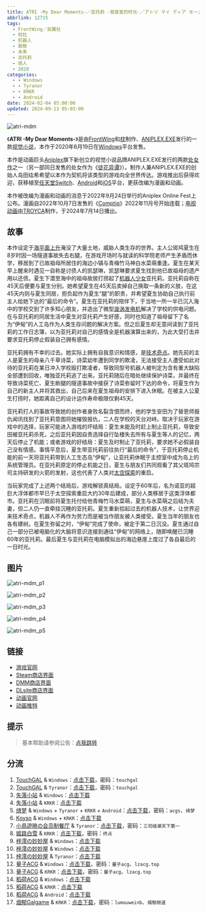 ```yaml
---
title: ATRI -My Dear Moments-／亚托莉 -我挚爱的时光-／アトリ マイ ディア モーメンツ
abbrlink: 12715
tags:
  - FrontWing／前翼社
  - 枕社
  - 机器人
  - 致郁
  - 未来
  - 亚托莉
  - 感人
  - 2020
categories:
  - - Windows
  - - Tyranor
  - - KRKR
  - - Android
date: 2024-02-04 05:00:00
updated: 2024-09-13 05:03:00
---
```


![atri-mdm](https://static.saop.cc/vns/img/atri-mdm.webp)

《**ATRI -My Dear Moments-**》是由[FrontWing](https://zh.wikipedia.org/wiki/FrontWing)和[枕](https://zh.wikipedia.org/wiki/枕_(遊戲品牌))制作、[ANIPLEX.EXE](https://zh.wikipedia.org/wiki/Aniplex)发行的一款[视觉小说](https://zh.wikipedia.org/wiki/视觉小说)，本作于2020年6月19日在[Windows](https://zh.wikipedia.org/wiki/Windows)平台发售。

<!-- more -->

本作是动画巨头[Aniplex](https://zh.wikipedia.org/wiki/Aniplex)旗下新创立的视觉小说品牌ANIPLEX.EXE发行的两款[处女作](https://zh.wikipedia.org/wiki/處女作)之一（另一部同日发售的处女作为《[徒花异谭](https://zh.wikipedia.org/w/index.php?title=徒花异谭&action=edit&redlink=1)》）。制作人兼ANIPLEX.EXE的创始人岛田纮希希望以本作为契机将该类型的游戏向全世界传达。游戏推出后获得欢迎，获移植至[任天堂Switch](https://zh.wikipedia.org/wiki/任天堂Switch)、[Android](https://zh.wikipedia.org/wiki/Android)和[iOS](https://zh.wikipedia.org/wiki/IOS)平台，更获改编为漫画和动画。

本作被改编为漫画和动画的消息于2022年9月24日举行的Aniplex Online Fest上公布。漫画自2022年10月7日发售的《[Comptiq](https://zh.wikipedia.org/wiki/Comptiq)》2022年11月号开始连载；[电视动画](https://zh.wikipedia.org/wiki/日本電視動畫)由[TROYCA](https://zh.wikipedia.org/wiki/TROYCA)制作，于2024年7月14日播出。

## 故事

本作设定于[海平面上升](https://zh.wikipedia.org/wiki/海平面上升)淹没了大量土地，威胁人类生存的世界。主人公斑鸠夏生在8岁时因一场隧道事故失去右腿，在游戏开场时与就读的科学院老师产生矛盾而休学，移居到了已故祖母所居住的海边小镇与青梅竹马神白水菜萌重逢。夏生在某天早上醒来时遇见一自称是讨债人的凯瑟琳，凯瑟琳要求夏生找到他已故祖母的遗产用以还债。夏生下潜至海中的祖母故居打捞起了[机器人少女](https://zh.wikipedia.org/wiki/女性人形機器人)亚托莉。亚托莉自称在45天后便要与夏生分别。她希望夏生在45天后卖掉自己换取一条新的义肢，在这45天内则与夏生同居，担负起作为夏生“腿”的职责，并希望夏生协助自己执行前主人给她下达的“最后的命令”。夏生在亚托莉的陪伴下，于当地一所一半已沉入海中的学校交到了许多知心朋友，并造出了微型[漩涡发电机](https://zh.wikipedia.org/wiki/水輪發電機)解决了学校的供电问题。在与亚托莉的同居生活中夏生对亚托莉产生好感，同时也知道了祖母留下了名为“伊甸”的人工岛作为人类生存问题的解决方案。但之后夏生却无意间读到了亚托莉的工作日志簿，以为亚托莉对自己的感情全是机器演算出来的，为此大受打击并要求亚托莉停止假装自己拥有感情。

亚托莉拥有不幸的过去。她实际上拥有自我意识和情感，是[技术奇点](https://zh.wikipedia.org/wiki/技術奇點)。她先前的主人是夏生的母亲八千草诗菜，诗菜幼年遭到同学的欺凌，无法接受主人遭受如此对待的亚托莉在某日冲入学校殴打欺凌者，导致同型号机器人被判定为含有重大缺陷全部遭到回收，唯独亚托莉逃了出来。亚托莉随后在暗处继续保护诗菜，并最终在导致诗菜死亡、夏生断腿的隧道事故中接获了诗菜弥留时下达的命令，将夏生作为自己的新主人并将其救出，自己后来在夏生祖母的安排下进入休眠。在被主人公夏生打捞时，她距离自己的设计运作寿命极限仅剩45天。

亚托莉打人的事故导致她的创作者身败名裂含恨而终，他的学生安田为了替恩师报仇闻讯找到了亚托莉意图将她摧毁报仇，二人在学校的天台对峙。取决于玩家在游戏中的选择，玩家可能进入游戏的坏结局：夏生未能及时赶上制止亚托莉，导致安田被亚托莉杀死，之后亚托莉因自责选择自行坠楼失去所有与夏生等人的记忆，两天后停止了机能；或者游戏的好结局：夏生及时制止了亚托莉，要求她不必假装自己没有情感。事情平息后，夏生带亚托莉前往执行“最后的命令”，于亚托莉停止机能的前一天将亚托莉带到人工生态岛“伊甸”，让亚托莉休眠于主控室中成为岛上的系统管理员。在亚托莉原定的停止机能之日，夏生与朋友们共同观看了其父斑鸠宗司主持研发的火箭的发射，这也代表了人类对[太空探索](https://zh.wikipedia.org/wiki/太空探索)的重启。

当玩家完成了上述两个结局后，游戏解锁真结局。设定于60年后，名为诺亚的超巨大浮体都市早已于太空探索重启大约30年后建成，部分人类移居于这类浮体都市。亚托莉在沉眠前将夏生托付给他青梅竹马水菜萌，夏生与水菜萌之后结为夫妻，但二人仍一直牵挂沉睡的亚托莉。夏生重新拾起过去的机器人技术，让世界迎来技术奇点，机器人不再作为劳力而是被当作朋友被人类接受。夏生当年的朋友也各有建树。在夏生弥留之时，“伊甸”完成了使命，被定于第二日沉没。夏生通过自己一部分已被电脑化的大脑将意识连接到通往“伊甸”的网络上，随即唤醒已沉睡60年的亚托莉。最后夏生与亚托莉在电脑模拟出的海边悬崖上度过了各自最后的一日时光。

## 图片

![atri-mdm_p1](https://static.saop.cc/vns/img/atri-mdm_p1.webp)

![atri-mdm_p2](https://static.saop.cc/vns/img/atri-mdm_p2.webp)

![atri-mdm_p3](https://static.saop.cc/vns/img/atri-mdm_p3.webp)

![atri-mdm_p4](https://static.saop.cc/vns/img/atri-mdm_p4.webp)

![atri-mdm_p5](https://static.saop.cc/vns/img/atri-mdm_p5.webp)

## 链接

- [游戏官网](https://atri-mdm.com/)
- [Steam商店界面](https://store.steampowered.com/app/1230140/ATRI_My_Dear_Moments/)
- [DMM商店界面](https://dlsoft.dmm.com/detail/aniplex_0001/)
- [DLsite商店界面](https://www.dlsite.com/soft/work/=/product_id/VJ014002.html/)
- [动画官网](https://atri-anime.com/)
- [动画推特](https://twitter.com/ATRI_anime)

## 提示

> 基本帮助请参阅公告：[点我跳转](/p/announcement/)

## 分流

1. [TouchGAL](https://www.touchgal.io/) & `Windows`：[点击下载](https://pan.touchgal.net/s/Vosd)，密码：`touchgal`
2. [TouchGAL](https://www.touchgal.io/) & `Tyranor`：[点击下载](https://pan.touchgal.net/s/YaRUa)，密码：`touchgal`
3. [失落小站](https://www.shinnku.com/) & `Windows`：[点击下载](https://www.shinnku.com/api/download/0/win/ATRI%20-My%20Dear%20Moments-%20v1.3.7z)
4. [失落小站](https://www.shinnku.com/) & `KRKR`：[点击下载](https://www.shinnku.com/api/download/0/krkr/ATRI%20-My%20Dear%20Moments-.7z)
5. [绮梦](https://acgs.one/) & `Windows` + `Tyranor` + `KRKR` + `Android`：[点击下载](https://game.acgs.one/game/26.html)，密码：`acgs`、`绮梦`
6. [Koyso](https://wavse.com/) & `Windows` + `KRKR`：[点击下载](https://koyso.com/game/350)
7. [小鳥遊暁の会员制餐厅](https://t-satoru.top/) & `Tyranor`：[点击下载](https://pan.t-satoru.top/d/ode5/Galgames/%E3%80%90%E8%87%AA%E5%B0%81%E5%8C%85%E3%80%91%E5%8E%9F%E5%88%9B%E4%BD%9C%E5%93%81/ATRI/Ar_%E5%AE%98%E4%B8%AD_ATRI_od.rar)，密码：`三司绫濑天下第一`
8. [姬路白雪](https://pan.jlbx.xyz/) & `KRKR`：[点击下载](https://pan.jlbx.xyz/?s=atri)，密码：`终点`
9. [梓澪の妙妙屋](https://zi0.cc/) & `Windows`：[点击下载](https://zi0.cc/d/%2C%E3%80%90ADV-%E5%86%92%E9%99%A9%E6%B8%B8%E6%88%8F%E3%80%91/%E3%80%90PC%E3%80%91ATRI%20-My%20Dear%20Moments-/ATRI%20-My%20Dear%20Moments-.zip?sign=4m3-l9R1bYjuw_EwqH4NvCxImdY6DBrpV3ViJJUhGa8=:0)
10. [梓澪の妙妙屋](https://zi0.cc/) & `Windows`：[点击下载](https://zi0.cc/d/%60%E3%80%90%E5%90%88%E9%9B%86%E7%B3%BB%E5%88%97%E3%80%91/%E5%8D%97%2BGalGame%E6%B1%89%E5%8C%96%E5%8C%BA%E5%85%A8%E5%8C%BA%E8%B5%84%E6%BA%90%E5%A4%87%E4%BB%BD/1/10/%5BFrontwing%2C%20%E6%9E%95%5D%20ATRI%20-My%20Dear%20Moments-%20%E6%B1%89%E5%8C%96%E7%A1%AC%E7%9B%98%E7%89%88%5B%E5%AE%98%E6%96%B9%E4%B8%AD%E6%96%87%5D(%E5%B7%B2%E7%A0%B4%E8%A7%A3).zip?sign=FgNBf-5KOGMEPN4W4qI_EWMrdMZqS2D91WVvZdrIHmg=:0)
11. [梓澪の妙妙屋](https://zi0.cc/) & `Tyranor`：[点击下载](https://zi0.cc/d/%60%E3%80%90%E5%BD%92%20%E6%A1%A3%E3%80%91/%E3%80%90Tyranor%E5%90%88%E9%9B%86%E3%80%91/ATRI%E3%80%90%E5%AE%98%E4%B8%AD%E3%80%91.rar?sign=LsghhlcP0bx2jPmyJcCj69VqwIyUrVdtEYQSHIm8Av0=:0)
12. [量子ACG](https://lzacg.org/) & `Windows`：[点击下载](https://lzacg.org/360)，密码：`量子acg`、`lzacg.top`
13. [量子ACG](https://lzacg.org/) & `KRKR`：[点击下载](https://lzacg.org/2186)，密码：`量子acg`、`lzacg.top`
14. [稻荷ACG](https://amoebi.com/) & `Windows`：[点击下载](https://sakustar.com/art/125)
15. [稻荷ACG](https://amoebi.com/) & `KRKR`：[点击下载](https://sakustar.club/art/3659)
16. [稻荷ACG](https://amoebi.com/) & `Android`：[点击下载](https://sakustar.club/art/5203)
17. [烟郁Galgame](https://yanyugal.top/) & `KRKR`：[点击下载](https://yanyugal.top/d/disk1/%E5%B0%8F%E5%B0%8F%E7%9A%84%E5%88%86%E4%BA%AB%EF%BC%88PC%EF%BC%86%E5%AE%89%E5%8D%93%EF%BC%89/%E5%AE%89%E5%8D%93/krkr/ATRI%20-My%20Dear%20Moments-.7z)，密码：`lumouweinb`、`烟郁频道`
